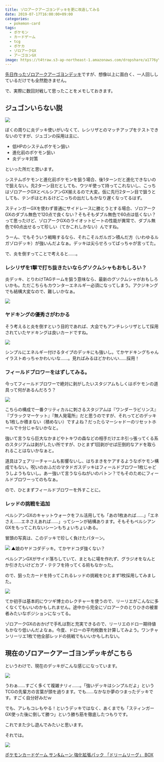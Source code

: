 ```yaml
---
title: ゾロアークアーゴヨンデッキを更に改造してみる
date: 2019-07-17T16:00:00+09:00
categories:
  - pokemon-card
tags:
  - ポケモン
  - カードゲーム
  - tcg
  - ポケカ
  - ゾロアークGX
  - アーゴヨンGX
image: https://t4traw.s3-ap-northeast-1.amazonaws.com/dropshare/a1776yYB7WukRowSglca2WUDz1rVcwVy.jpg
---
```

[先日作ったゾロアークアーゴヨンデッキ](/blog/2019/07/ゾロアークgx-アーゴヨンgxデッキを作ってみた/)ですが、想像以上に面白く、一人回ししているだけでも全然飽きません。

で、実際に数回対戦して思ったことをメモしておきます。

<!--more-->

## ジュゴンいらない説

<img src="https://www.pokemon-card.com/assets/images/card_images/large/SM10/036344_P_JUGON.jpg" class="tcg-card">

ぼくの周りに炎デッキ使いがいなくて、レシリザとのマッチアップをテストできないのですが、ジュゴンの採用は主に、

- 低HPのシステムポケモン狙い
- 進化前のポケモン狙い
- 炎デッキ対策

といった所だと思います。

システムポケモンと進化前ポケモンを狙う場合、後1ターンだと進化できないので狙えない。先2ターン目だとしても、ウツギ使って持ってこれないし、こっちはゾロアークGXとペルシアンGX揃えるので大変。仮に先行2ターン目で狙うとしても、テンポはとれるけどこっちの出だしもかなり遅くなってるはず。

スティンガーGXを使わず普通にサイドレースに勝とうとする場合、ゾロアークGXのダブル無色で120点で良くない？そもそもダブル無色で60点は低くない？って思ったけど、ゾロアークGXのライオットビートの性能が異常で、ダブル無色で60点出せるって珍しい（てかこれしかない）んですね。

うーん、でもそういう戦略するなら、それこそルガルガン積んだ方（いわゆるルガゾロデッキ）が強いんだよなぁ。デッキは尖らせろってばっちゃが言ってた。

で、炎を倒すってことで考えると……。

### レシリザを1撃で打ち抜きたいならグソクムシャもおもしろい？

炎デッキ、とりわけTAGチームを狙う意味なら、最新のグソクムシャがおもしろいかも。ただこちらもカウンターエネルギー必須になってしまう。アクジキングでも結構大変なので、難しいかなぁ。

<img src="https://www.pokemon-card.com/assets/images/card_images/large/SM11/036768_P_GUSOKUMUSHA.jpg" class="tcg-card">

### ヤドキングの優秀さがわかる

そう考えると炎を倒すという目的であれば、大会でもアンチレシリザとして採用されていたヤドキングは良いカードですね。

<img src="https://www.pokemon-card.com/assets/images/card_images/large/SM8/035317_P_YADOKINGU.jpg" class="tcg-card">

シンプルにエネルギー付けるタイプのデッキにも強いし。てかヤドキングちゃんイラストめっちゃかわいいな……。見ればみるほどかわいい……採用！

### フィールドブロワーをはずしてみる。

今ってフィールドブロワーで絶対に剥がしたいスタジアムもしくはポケモンの道具って何があるんだろう？

<img src="https://www.pokemon-card.com/assets/images/card_images/large/SM9/036037_T_FIRUDOBUROA.jpg" class="tcg-card">

こちらの構成で一番クリティカルに刺さるスタジアムは『ワンダーラビリンス』『ブラックマーケット』『無人発電所』だと思うのですが、それってどのデッキも1枚しか積まない（積めない）ですよね？だったらマーシャドーのリセットホールで十分じゃないかなと。

強いて言うなら巨大なかまどやトキワの森などの相手だけエネ引っ張ってくる系のスタジアムは剥がしたい所ですが、ひとまず1回剥がせば圧倒的なアドを取られることはないかなぁと。

道具はフェアリーチャームも影響ないし、はちまきをケアするようなポケモン構成でもない。呪いのおふだのマタドガスデッキはフィールドブロワー1枚じゃどうしようもないし。あー強いて言うならねがいのバトン？でもそのためにフィールドブロワーってのもなぁ。

ので、ひとまずフィールドブロワーを外すことに。

### レッドの挑戦を追加

ペルシアンGXのキャットウォークをフル活用しても「あの1枚あれば……」「エネさえ……エネさえあれば……」ってシーンが結構あります。そもそもペルシアンGXをもってこれないシーンもちょいちょいある。

冒頭の写真は、このデッキで珍しく負けたパターン。

![](https://t4traw.s3-ap-northeast-1.amazonaws.com/dropshare/a1776yYB7WukRowSglca2WUDz1rVcwVy.jpg)
▲娘のヤドコダデッキ。てかヤドコダ強くない？

ペルシアンGXがサイド落ちしていて、まともに場を作れず、グラジオをなんとか引きたいけどカプ・テテフを持ってくる術もなかった。

ので、狙ったカードを持ってこれるレッドの挑戦をひとまず1枚採用してみました。

<img src="https://www.pokemon-card.com/assets/images/card_images/large/SM10/036407_T_REDDONOCHOUSEN.jpg" class="tcg-card">

てか初手は基本的にウツギ博士のレクチャーを使うので、リーリエがこんなに多くなくてもいいのかもしれません。途中から完全にゾロアークのとりひきの被害者みたいなポジションになってる。

ゾロアークGXのおかげで手札は割と充実できるので、リーリエのドロー期待値もかなり低いんだよなぁ。今度、ドローの平均枚数を計算してみよう。ワンチャンリーリエ1枚で他全部レッドの挑戦でもいいかもしれない。

## 現在のゾロアークアーゴヨンデッキがこちら

というわけで、現在のデッキがこんな感じになっています。

[![](https://www.pokemon-card.com/deck/deckView.php/deckID/x44cKD-Hm2NO7-xJKxDJ.png)](https://www.pokemon-card.com/deck/result.html/deckID/x44cKD-Hm2NO7-xJKxDJ/)

うわぁ……すごく多くて複雑ナリィ……。「強いデッキはシンプルだよ」というTCGの先輩方の言葉が頭を過ります。でも……なかなか夢のつまったデッキです。すごく自分好みだｗ

でも、アレもコレもやる！というデッキではなく、あくまでも「スティンガーGX使った後に倒して勝つ」という勝ち筋を徹底したつもりです。

これでまた少し遊んでみたいと思います。

それでは。

<div class="amazfy">
<a href="https://www.amazon.co.jp/dp/B07RPXL5QK?tag=t4traw-22">
<img src="https://ws-fe.amazon-adsystem.com/widgets/q?_encoding=UTF8&ASIN=B07RPXL5QK&Format=_SL250_&ID=AsinImage&MarketPlace=JP&ServiceVersion=20070822&WS=1&tag=t4traw-22&language=ja_JP">
<p>ポケモンカードゲーム サン&ムーン 強化拡張パック 「ドリームリーグ」 BOX</p>
</a>
</div>